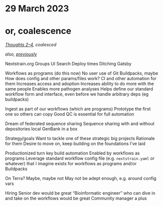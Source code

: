 # 29 March 2023
# or, coalescence

_[Thoughts 2–4](2023-03-28.md), coalesced_

_also, [previously](2023-01-27.md)_


Nextstrain.org
  Groups UI
  Search
  Deploy times
  Ditching Gatsby


Workflows as programs
  (do this now)
  No user use of Git
  Buildpacks, maybe
  How does config and other params/files work?
  CI and other automation for them
  Increases access and adoption
  Increases ability to do more with the same people
  Enables more pathogen analyses
  Helps define our standard workflow form and interface, even before we handle arbitrary deps (eg buildpacks)


Ingest as part of our workflows (which are programs)
  Prototype the first one so others can copy
  Good QC is essential for full automation


Dream of federated sequence sharing
  Sequence sharing with and without depositories
  local GenBank in a box


Strategy/goals
  Want to tackle one of these strategic big projects
    Rationale for them
    Desire to move on, keep building on the foundations I’ve laid


Productionized turn key build automation
  Enabled by workflows as programs
    Leverage standard workflow config file (e.g. `nextstrain.yaml` or whatever)
    that I imagine exists for workflows as programs and/or Buildpacks

  On Terra?
    Maybe, maybe not
    May not be adept enough, e.g. around config vars


Hiring
  Senior dev would be great
  “Bioinformatic engineer” who can dive in and take on the workflows would be great
  Community manager a plus
